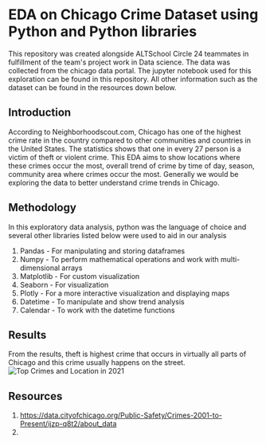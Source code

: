 # EDA on Chicago Crime Dataset using Python and Python libraries
This repository was created alongside ALTSchool Circle 24 teammates in fulfillment of the team's project work in Data science. The data was collected from the chicago data portal.
The jupyter notebook used for this exploration can be found in this repository. All other information such as the dataset can be found in the resources down below.

## Introduction
According to Neighborhoodscout.com, Chicago has one of the highest crime rate in the country compared to other communities and countries in the United States. The statistics shows that one in every 27 person is a victim of theft or violent crime. This EDA aims to show locations where these crimes occur the most, overall trend of crime by time of day, season, community area where crimes occur the most. Generally we would be exploring the data to better understand crime trends in Chicago.

## Methodology
In this exploratory data analysis, python was the language of choice and several other libraries listed below were used to aid in our analysis
1. Pandas - For manipulating and storing dataframes 
2. Numpy - To perform mathematical operations and work with multi-dimensional arrays
3. Matplotlib - For custom visualization
4. Seaborn - For visualization
5. Plotly - For a more interactive visualization and displaying maps
6. Datetime - To manipulate and show trend analysis
7. Calendar - To work with the datetime functions

## Results
From the results, theft is highest crime that occurs in virtually all parts of Chicago and this crime usually happens on the street. 
![Top Crimes and Location in 2021](https://github.com/Antidote-cyber/Learning-Circle-24-EDA-On-Chicago-Crime-Dataset/assets/55806427/9327a174-bfe8-4189-9090-77e7d57099fb)


## Resources
1. https://data.cityofchicago.org/Public-Safety/Crimes-2001-to-Present/ijzp-q8t2/about_data
2. 
